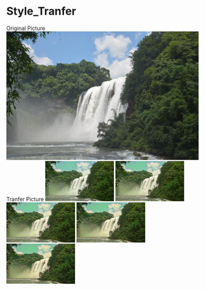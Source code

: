 # Style_Tranfer
Original Picture
<img src="https://github.com/weiorwei/Style_Tranfer/blob/main/neural_style_transfer_own/output_0.jpg">
Tranfer Picture
<img src="https://github.com/weiorwei/Style_Tranfer/blob/main/neural_style_transfer_own/output_500.jpg" width="180" height="105">
<img src="https://github.com/weiorwei/Style_Tranfer/blob/main/neural_style_transfer_own/output_1000.jpg" width="180" height="105">
<img src="https://github.com/weiorwei/Style_Tranfer/blob/main/neural_style_transfer_own/output_1500.jpg" width="180" height="105">
<img src="https://github.com/weiorwei/Style_Tranfer/blob/main/neural_style_transfer_own/output_2000.jpg" width="180" height="105">
<img src="https://github.com/weiorwei/Style_Tranfer/blob/main/neural_style_transfer_own/output_2500.jpg" width="180" height="105">
